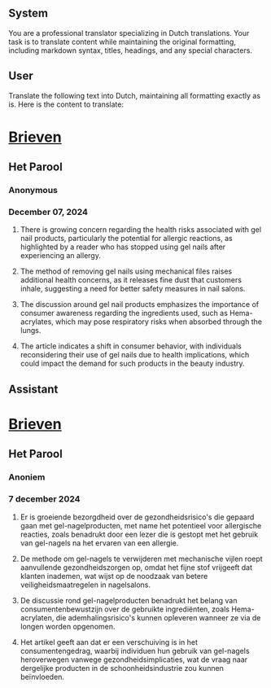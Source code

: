## System

You are a professional translator specializing in Dutch translations. 
Your task is to translate content while maintaining the original formatting, including markdown syntax, 
titles, headings, and any special characters.

## User

Translate the following text into Dutch, maintaining all formatting exactly as is.
Here is the content to translate:
# [Brieven](https://advance.lexis.com/api/document?collection=news&id=urn:contentItem:6DKG-R6M1-JC8X-61VF-00000-00&context=1519360)
## Het Parool
### Anonymous
### December 07, 2024
1. There is growing concern regarding the health risks associated with gel nail products, particularly the potential for allergic reactions, as highlighted by a reader who has stopped using gel nails after experiencing an allergy.

2. The method of removing gel nails using mechanical files raises additional health concerns, as it releases fine dust that customers inhale, suggesting a need for better safety measures in nail salons.

3. The discussion around gel nail products emphasizes the importance of consumer awareness regarding the ingredients used, such as Hema-acrylates, which may pose respiratory risks when absorbed through the lungs. 

4. The article indicates a shift in consumer behavior, with individuals reconsidering their use of gel nails due to health implications, which could impact the demand for such products in the beauty industry.

## Assistant

# [Brieven](https://advance.lexis.com/api/document?collection=news&id=urn:contentItem:6DKG-R6M1-JC8X-61VF-00000-00&context=1519360)
## Het Parool
### Anoniem
### 7 december 2024
1. Er is groeiende bezorgdheid over de gezondheidsrisico's die gepaard gaan met gel-nagelproducten, met name het potentieel voor allergische reacties, zoals benadrukt door een lezer die is gestopt met het gebruik van gel-nagels na het ervaren van een allergie.

2. De methode om gel-nagels te verwijderen met mechanische vijlen roept aanvullende gezondheidszorgen op, omdat het fijne stof vrijgeeft dat klanten inademen, wat wijst op de noodzaak van betere veiligheidsmaatregelen in nagelsalons.

3. De discussie rond gel-nagelproducten benadrukt het belang van consumentenbewustzijn over de gebruikte ingrediënten, zoals Hema-acrylaten, die ademhalingsrisico's kunnen opleveren wanneer ze via de longen worden opgenomen.

4. Het artikel geeft aan dat er een verschuiving is in het consumentengedrag, waarbij individuen hun gebruik van gel-nagels heroverwegen vanwege gezondheidsimplicaties, wat de vraag naar dergelijke producten in de schoonheidsindustrie zou kunnen beïnvloeden.

